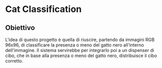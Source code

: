 # Cat Classification

## Obiettivo
L'idea di questo progetto è quella di riuscire, partendo da immagini RGB 96x96, di classificare la presenza o meno del gatto nero all'interno dell'immagine. Il sistema servirebbe per integrarlo poi a un dispenser di cibo, che in base alla presenza o meno del gatto nero, distribuisce il cibo corretto.
